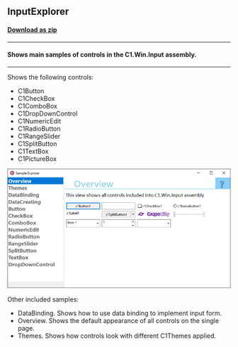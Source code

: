 ## InputExplorer
#### [Download as zip](https://grapecity.github.io/DownGit/#/home?url=https://github.com/GrapeCity/ComponentOne-WinForms-Samples/tree/master/Core\Input\CS\InputExplorer)
____
#### Shows main samples of controls in the C1.Win.Input assembly.
____
Shows the following controls:

* C1Button
* C1CheckBox
* C1ComboBox
* C1DropDownControl
* C1NumericEdit
* C1RadioButton
* C1RangeSlider
* C1SplitButton
* C1TextBox
* C1PictureBox

![screenshot](screenshot.PNG)

Other included samples:

* DataBinding. Shows how to use data binding to implement input form.
* Overview. Shows the default appearance of all controls on the single page.
* Themes. Shows how controls look with different C1Themes applied.
